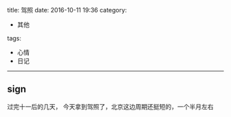 title: 驾照
date: 2016-10-11 19:36
category:

- 其他

tags:

- 心情
- 日记

---

## sign
过完十一后的几天， 今天拿到驾照了，北京这边周期还挺短的，一个半月左右
